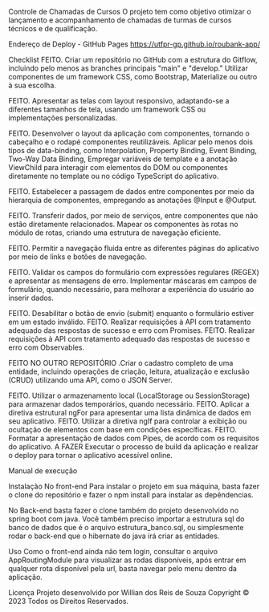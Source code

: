 Controle de Chamadas de Cursos
O projeto tem como objetivo otimizar o lançamento e acompanhamento de chamadas de turmas de cursos técnicos e de qualificação.

Endereço de Deploy - GitHub Pages https://utfpr-gp.github.io/roubank-app/

Checklist FEITO. Criar um repositório no GitHub com a estrutura do Gitflow, incluindo pelo menos as branches principais "main" e "develop." Utilizar componentes de um framework CSS, como Bootstrap, Materialize ou outro à sua escolha.

FEITO. Apresentar as telas com layout responsivo, adaptando-se a diferentes tamanhos de tela, usando um framework CSS ou implementações personalizadas.

FEITO. Desenvolver o layout da aplicação com componentes, tornando o cabeçalho e o rodapé componentes reutilizáveis. Aplicar pelo menos dois tipos de data-binding, como Interpolation, Property Binding, Event Binding, Two-Way Data Binding, Empregar variáveis de template e a anotação ViewChild para interagir com elementos do DOM ou componentes diretamente no template ou no código TypeScript do aplicativo.

FEITO. Estabelecer a passagem de dados entre componentes por meio da hierarquia de componentes, empregando as anotações @Input e @Output.

FEITO. Transferir dados, por meio de serviços, entre componentes que não estão diretamente relacionados. Mapear os componentes às rotas no módulo de rotas, criando uma estrutura de navegação eficiente.

FEITO. Permitir a navegação fluida entre as diferentes páginas do aplicativo por meio de links e botões de navegação.

FEITO. Validar os campos do formulário com expressões regulares (REGEX) e apresentar as mensagens de erro. Implementar máscaras em campos de formulário, quando necessário, para melhorar a experiência do usuário ao inserir dados.

FEITO. Desabilitar o botão de envio (submit) enquanto o formulário estiver em um estado inválido. FEITO. Realizar requisições à API com tratamento adequado das respostas de sucesso e erro com Promises. FEITO. Realizar requisições à API com tratamento adequado das respostas de sucesso e erro com Observables.

FEITO NO OUTRO REPOSITÓRIO .Criar o cadastro completo de uma entidade, incluindo operações de criação, leitura, atualização e exclusão (CRUD) utilizando uma API, como o JSON Server.

FEITO. Utilizar o armazenamento local (LocalStorage ou SessionStorage) para armazenar dados temporários, quando necessário. FEITO. Aplicar a diretiva estrutural ngFor para apresentar uma lista dinâmica de dados em seu aplicativo. FEITO. Utilizar a diretiva ngIf para controlar a exibição ou ocultação de elementos com base em condições específicas. FEITO. Formatar a apresentação de dados com Pipes, de acordo com os requisitos do aplicativo. A FAZER Executar o processo de build da aplicação e realizar o deploy para tornar o aplicativo acessível online.

Manual de execução

Instalação
No front-end Para instalar o projeto em sua máquina, basta fazer o clone do repositório e fazer o npm install para instalar as depêndencias.

No Back-end basta fazer o clone também do projeto desenvolvido no spring boot com java. Você também preciso importar a estrutura sql do banco de dados que é o arquivo estrutura_banco.sql, ou simplesmente rodar o back-end que o hibernate do java irá criar as entidades.

Uso
Como o front-end ainda não tem login, consultar o arquivo AppRoutingModule para visualizar as rodas disponíveis, após entrar em qualquer rota disponível pela url, basta navegar pelo menu dentro da aplicação.

Licença
Projeto desenvolvido por Willian dos Reis de Souza Copyright © 2023 Todos os Direitos Reservados.